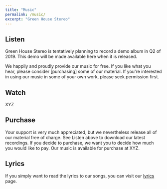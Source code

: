 ```yaml
---
title: "Music"
permalink: /music/
excerpt: "Green House Stereo"
---
```


## Listen
Green House Stereo is tentatively planning to record a demo album in Q2 of 2019. This demo will be made available here when it is released.

We happily and proudly provide our music for free. If you like what you hear, please consider [purchasing] some of our material. If you're interested in using our music in some of your own work, please seek permission first.

## Watch
XYZ

## Purchase
Your support is very much appreciated, but we nevertheless release all of our material free of charge. See Listen above to download our latest recordings. If you decide to purchase, we want you to decide how much you would like to pay. Our music is available for purchase at XYZ.

## Lyrics
If you simply want to read the lyrics to our songs, you can visit our [lyrics](/home/lyrics/) page. 
